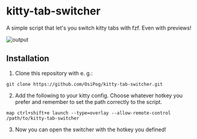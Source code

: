 # kitty-tab-switcher

A simple script that let's you switch kitty tabs with fzf. Even with previews!

![output](https://github.com/user-attachments/assets/57a07f4c-4827-4df2-ad8e-ab9e427c1dce)

## Installation

1. Clone this repository with e. g.:

```
git clone https://github.com/OsiPog/kitty-tab-switcher.git
```


2. Add the following to your kitty config. Choose whatever hotkey you prefer and remember to set the path correctly to the script.

```
map ctrl+shift+e launch --type=overlay --allow-remote-control /path/to/kitty-tab-switcher
```

3. Now you can open the switcher with the hotkey you defined!
